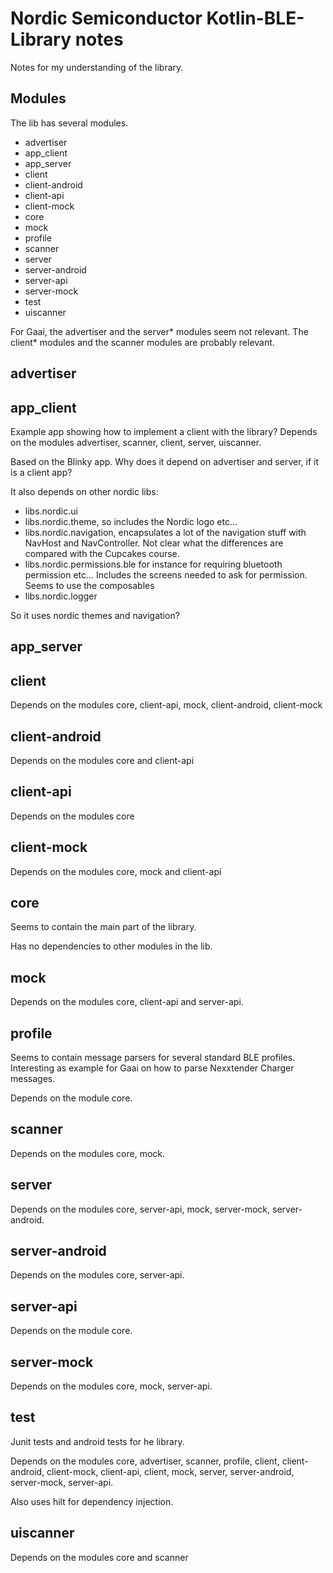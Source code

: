 # Nordic Semiconductor Kotlin-BLE-Library notes

Notes for my understanding of the library.

## Modules

The lib has several modules.

- advertiser
- app_client
- app_server
- client
- client-android
- client-api
- client-mock
- core
- mock
- profile
- scanner
- server
- server-android
- server-api
- server-mock
- test
- uiscanner

For Gaai, the advertiser and the server* modules seem not relevant.
The client* modules and the scanner modules are probably relevant.

## advertiser

## app_client

Example app showing how to implement a client with the library?
Depends on the modules advertiser, scanner, client, server, uiscanner.

Based on the Blinky app.
Why does it depend on advertiser and server, if it is a client app?

It also depends on other nordic libs:

- libs.nordic.ui
- libs.nordic.theme, so includes the Nordic logo etc...
- libs.nordic.navigation, encapsulates a lot of the navigation stuff with NavHost and NavController.
  Not clear what the differences are compared with the Cupcakes course.
- libs.nordic.permissions.ble for instance for requiring bluetooth permission etc...
  Includes the screens needed to ask for permission.
  Seems to use the composables
- libs.nordic.logger

So it uses nordic themes and navigation?

## app_server

## client

Depends on the modules core, client-api, mock, client-android, client-mock

## client-android

Depends on the modules core and client-api

## client-api

Depends on the modules core

## client-mock

Depends on the modules core, mock and client-api

## core

Seems to contain the main part of the library.

Has no dependencies to other modules in the lib.

## mock

Depends on the modules core, client-api and server-api.

## profile

Seems to contain message parsers for several standard BLE profiles.
Interesting as example for Gaai on how to parse Nexxtender Charger messages.

Depends on the module core.

## scanner

Depends on the modules core, mock.

## server

Depends on the modules core, server-api, mock, server-mock, server-android.

## server-android

Depends on the modules core, server-api.

## server-api

Depends on the module core.

## server-mock

Depends on the modules core, mock, server-api.

## test

Junit tests and android tests for he library.

Depends on the modules core, advertiser, scanner, profile, client, client-android, client-mock, client-api, client,
mock, server, server-android, server-mock, server-api.

Also uses hilt for dependency injection.

## uiscanner

Depends on the modules core and scanner